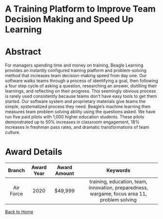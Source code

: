 
A Training Platform to Improve Team Decision Making and Speed Up Learning
=========================================================================

# Abstract


For managers spending time and money on training, Beagle Learning provides an instantly configured training platform and problem-solving method that increases team decision-making speed from day one. Our software walks teams through a process of identifying a goal, then following a four step cycle of asking a question, researching an answer, distilling their learnings, and reflecting on their progress. This seemingly obvious process is rarely used consistently because teams don’t have easy tools to get them started. Our software system and proprietary materials give teams the simple, systematized process they need. Beagle’s machine learning then measures team problem solving ability using the questions asked. We have run five paid pilots with 1,000 higher education students. These pilots demonstrated up to 50% increases in classroom engagement, 18% increases in freshman pass rates, and dramatic transformations of team culture.  

# Award Details

|Branch|Award Year|Award Amount|Keywords|
| :---: | :---: | :---: | :---: |
|Air Force|2020|$49,999|training, education, team, innovation, preparedness, wargame, focus area 11, problem solving|
  
  


[Back to Home](https://github.com/chrischow/dod_sbir_awards#1751)